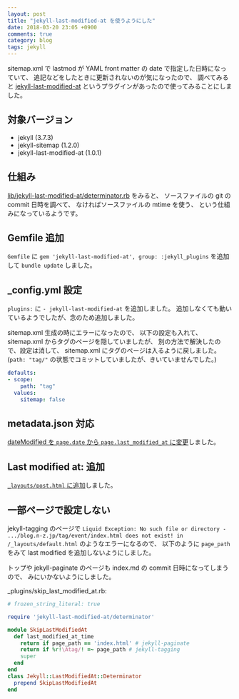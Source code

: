 ```yaml
---
layout: post
title: "jekyll-last-modified-at を使うようにした"
date: 2018-03-20 23:05 +0900
comments: true
category: blog
tags: jekyll
---
```

sitemap.xml で lastmod が YAML front matter の date で指定した日時になっていて、
追記などをしたときに更新されないのが気になったので、
調べてみると
[jekyll-last-modified-at](https://rubygems.org/gems/jekyll-last-modified-at)
というプラグインがあったので使ってみることにしました。

<!--more-->

## 対象バージョン

- jekyll (3.7.3)
- jekyll-sitemap (1.2.0)
- jekyll-last-modified-at (1.0.1)

## 仕組み

[lib/jekyll-last-modified-at/determinator.rb](https://github.com/gjtorikian/jekyll-last-modified-at/blob/f1f3c18416efb25b8629617a84db37ef8b777306/lib/jekyll-last-modified-at/determinator.rb)
をみると、
ソースファイルの git の commit 日時を調べて、
なければソースファイルの mtime を使う、
という仕組みになっているようです。

## Gemfile 追加

`Gemfile` に
`gem 'jekyll-last-modified-at', group: :jekyll_plugins`
を追加して `bundle update` しました。

## _config.yml 設定

`plugins:` に `- jekyll-last-modified-at` を追加しました。
追加しなくても動いているようでしたが、念のため追加しました。

sitemap.xml 生成の時にエラーになったので、
以下の設定も入れて、
sitemap.xml からタグのページを隠していましたが、
別の方法で解決したので、設定は消して、
sitemap.xml にタグのページは入るように戻しました。
(`path: "tag/"` の状態でコミットしていましたが、きいていませんでした。)

```yaml
defaults:
- scope:
    path: "tag"
  values:
    sitemap: false
```

## metadata.json 対応

[dateModified を `page.date` から `page.last_modified_at` に変更](https://github.com/znz/blog.n-z.jp/commit/b98c4ebff6708d86a3df5c0a0b444d5619d4cbce#diff-3f407869149199117e619e461f6d1db3)しました。

## Last modified at: 追加

[`_layouts/post.html` に追加](https://github.com/znz/blog.n-z.jp/commit/b98c4ebff6708d86a3df5c0a0b444d5619d4cbce#diff-663f387b6a1a407ab38de055a12bc7c8)しました。

## 一部ページで設定しない

jekyll-tagging のページで
`Liquid Exception: No such file or directory - .../blog.n-z.jp/tag/event/index.html does not exist! in /_layouts/default.html`
のようなエラーになるので、
以下のように `page_path` をみて last modified を追加しないようにしました。

トップや jekyll-paginate のページも index.md の commit 日時になってしまうので、
みにいかないようにしました。

<p class="filename">_plugins/skip_last_modified_at.rb:</p>

```ruby
# frozen_string_literal: true

require 'jekyll-last-modified-at/determinator'

module SkipLastModifiedAt
  def last_modified_at_time
    return if page_path == 'index.html' # jekyll-paginate
    return if %r!\Atag/! =~ page_path # jekyll-tagging
    super
  end
end
class Jekyll::LastModifiedAt::Determinator
  prepend SkipLastModifiedAt
end
```
